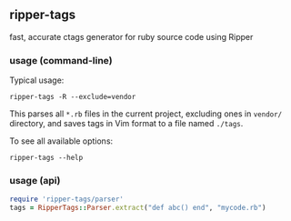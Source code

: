 ## ripper-tags

fast, accurate ctags generator for ruby source code using Ripper

### usage (command-line)

Typical usage:

```
ripper-tags -R --exclude=vendor
```

This parses all `*.rb` files in the current project, excluding ones in `vendor/`
directory, and saves tags in Vim format to a file named `./tags`.

To see all available options:

```
ripper-tags --help
```

### usage (api)

``` ruby
require 'ripper-tags/parser'
tags = RipperTags::Parser.extract("def abc() end", "mycode.rb")
```
